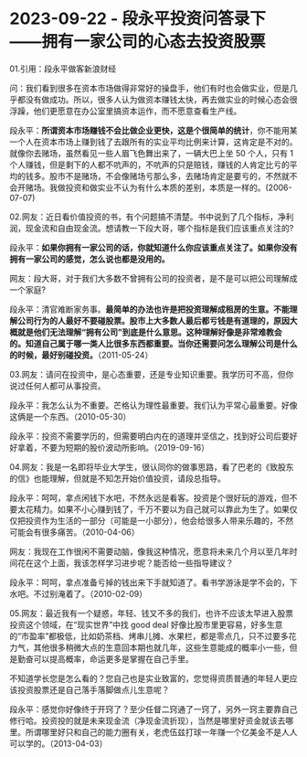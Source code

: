 # 2023-09-22 - 段永平投资问答录下——拥有一家公司的心态去投资股票

01.引用：段永平做客新浪财经

问：我们看到很多在资本市场做得非常好的操盘手，他们有时也会做实业，但是几乎都没有做成功。所以，很多人认为做资本赚钱太快，再去做实业的时候心态会很浮躁，他们更愿意在办公室里搞资本运作，而不愿意查看生产线。

段永平：**所谓资本市场赚钱不会比做企业更快，这是个很简单的统计**，你不能用某一个人在资本市场上赚到钱了去跟所有的实业平均比例来计算，这肯定是不对的。就像你去赌场，虽然看见一些人眉飞色舞出来了，一辆大巴上坐 50 个人，只有 1 个人赚钱，但是剩下的人都不吭声的，不吭声的只是赔钱，赚钱的人肯定比亏的平均的钱多。股市不是赌场，不会像赌场亏那么多，去赌场肯定是要亏的，不然就不会开赌场。我做投资和做实业不认为有什么本质的差别，本质是一样的。(2006-07-07)

02.网友：近日看价值投资的书，有个问题搞不清楚。书中说到了几个指标，净利润，现金流和自由现金流。想请教一下段大哥，哪个指标是我们应该重点关注的?

段永平：**如果你拥有一家公司的话，你就知道什么你应该重点关注了。如果你没有拥有一家公司的感觉，怎么说也都是没用的。**

网友：段大哥，对于我们大多数不曾拥有公司的投资者，是不是可以把公司理解成一个家庭?

段永平：清官难断家务事。**最简单的办法也许是把投资理解成租房的生意。不能理解公司行为的人最好不要碰股票。股市上大多数人最后都亏钱是有道理的，原因大概就是他们无法理解“拥有公司”到底是什么意思。这种理解好像是非常难教会的。知道自己属于哪一类人比很多东西都重要。当你还需要问怎么理解公司是什么的时候，最好别碰投资。**（2011-05-24）

03.网友：请问在投资中，是心态重要，还是专业知识重要。我学历可不高，但你说过任何人都可从事投资。

段永平：我怎么认为不重要。芒格认为理性最重要。我们认为平常心最重要。好像这俩是一个东西。（2010-05-30）

段永平：投资不需要学历的，但需要明白内在的道理并坚信之，找到好公司后要好好拿着，不要为短期的股价波动所影响。（2019-09-16）

04.网友：我是一名即将毕业大学生，很认同你的做事思路，看了巴老的《致股东的信》也能理解，但就是不知怎开始价值投资，请段总指导。

段永平：呵呵，拿点闲钱下水吧，不然永远是看客。投资是个很好玩的游戏，但不要太花精力。如果不小心赚到钱了，千万不要以为自己就可以靠此为生了。如果仅仅把投资作为生活的一部分（可能是一小部分），他会给很多人带来乐趣的，不然可能会有很多痛苦。（2010-04-06）

网友：我现在工作很闲不需要动脑，像我这种情况，愿意将未来几个月以至几年时间花在这个上面，我该怎样学习进步呢？能否给一些指导建议？

段永平：呵呵，拿点准备亏掉的钱出来下手就知道了。看书学游泳是学不会的，下水吧。不过别淹着了。（2010-02-09）

05.网友：最近我有一个疑惑，年轻、钱又不多的我们，也许不应该太早进入股票投资这个领域，在“现实世界”中找 good deal 好像比股市里更容易，好多生意的“市盈率”都极低，比如奶茶档、烤串儿摊、水果栏，都是零点几，只不过要多花力气，其他很多稍微大点的生意回本期也就几年，这些生意能成的概率小一些，但是勤奋可以提高概率，命运更多是掌握在自己手里。

不知道学长您是怎么看的？您自己也是实业致富的，您觉得资质普通的年轻人更应该投资股票还是自己落手落脚做点儿生意呢？

段永平：感觉你好像终于开窍了？至少任督二窍通了一窍了，另外一窍主要靠自己修行哈。投资投的就是未来现金流（净现金流折现），当然是哪里好资金就该去哪里。所谓哪里好只和自己的能力圈有关，老虎伍兹打球一年赚一个亿美金不是人人可以学的。（2013-04-03）
